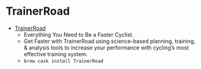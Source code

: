 # TrainerRoad
- [TrainerRoad](https://www.trainerroad.com/)
  -  Everything You Need to Be a Faster Cyclist.
  - Get Faster with TrainerRoad using science-based planning, training, & analysis tools to increase your performance with cycling’s most effective training system.
  - `brew cask install TrainerRoad`
